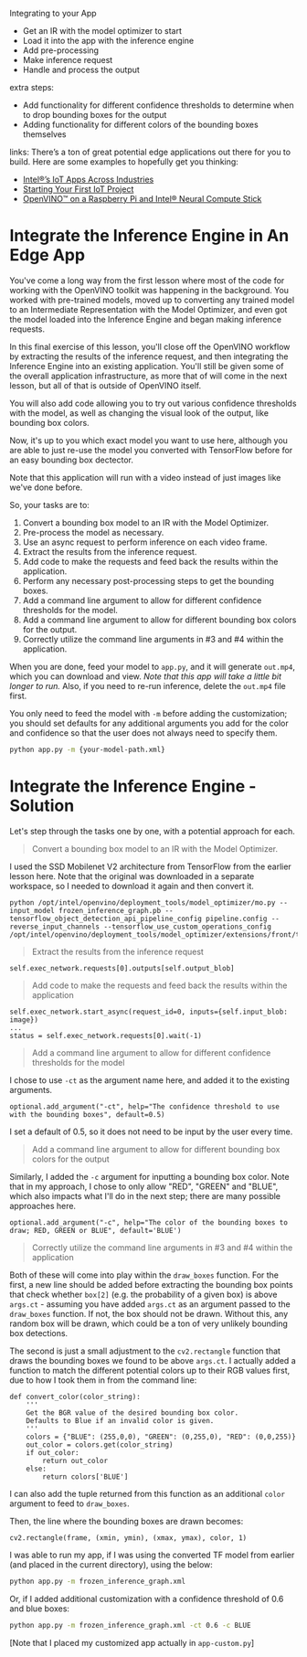 Integrating to your App
- Get an IR with the model optimizer to start
- Load it into the app with the inference engine
- Add pre-processing
- Make inference request
- Handle and process the output

extra steps:
- Add functionality for different confidence thresholds to determine when to drop bounding boxes for the output
- Adding functionality for different colors of the bounding boxes themselves

links:
There’s a ton of great potential edge applications out there for you to build. Here are some examples to hopefully get you thinking:

- [Intel®’s IoT Apps Across Industries](https://www.intel.com/content/www/us/en/internet-of-things/industry-solutions.html)
- [Starting Your First IoT Project](https://hackernoon.com/the-ultimate-guide-to-starting-your-first-iot-project-8b0644fbbe6d)
- [OpenVINO™ on a Raspberry Pi and Intel® Neural Compute Stick](https://www.pyimagesearch.com/2019/04/08/openvino-opencv-and-movidius-ncs-on-the-raspberry-pi/)

# Integrate the Inference Engine in An Edge App

You've come a long way from the first lesson where most of the code for working with
the OpenVINO toolkit was happening in the background. You worked with pre-trained models,
moved up to converting any trained model to an Intermediate Representation with the
Model Optimizer, and even got the model loaded into the Inference Engine and began making
inference requests.

In this final exercise of this lesson, you'll close off the OpenVINO workflow by extracting
the results of the inference request, and then integrating the Inference Engine into an existing
application. You'll still be given some of the overall application infrastructure, as more that of
will come in the next lesson, but all of that is outside of OpenVINO itself.

You will also add code allowing you to try out various confidence thresholds with the model,
as well as changing the visual look of the output, like bounding box colors.

Now, it's up to you which exact model you want to use here, although you are able to just
re-use the model you converted with TensorFlow before for an easy bounding box dectector.

Note that this application will run with a video instead of just images like we've done before.

So, your tasks are to:

1. Convert a bounding box model to an IR with the Model Optimizer.
2. Pre-process the model as necessary.
3. Use an async request to perform inference on each video frame.
4. Extract the results from the inference request.
5. Add code to make the requests and feed back the results within the application.
6. Perform any necessary post-processing steps to get the bounding boxes.
7. Add a command line argument to allow for different confidence thresholds for the model.
8. Add a command line argument to allow for different bounding box colors for the output.
9. Correctly utilize the command line arguments in #3 and #4 within the application.

When you are done, feed your model to `app.py`, and it will generate `out.mp4`, which you
can download and view. *Note that this app will take a little bit longer to run.* Also, if you need
to re-run inference, delete the `out.mp4` file first.

You only need to feed the model with `-m` before adding the customization; you should set
defaults for any additional arguments you add for the color and confidence so that the user
does not always need to specify them.

```bash
python app.py -m {your-model-path.xml}
```

# Integrate the Inference Engine - Solution

Let's step through the tasks one by one, with a potential approach for each.

> Convert a bounding box model to an IR with the Model Optimizer.

I used the SSD Mobilenet V2 architecture from TensorFlow from the earlier lesson here. Note
that the original was downloaded in a separate workspace, so I needed to download it again
and then convert it.

```
python /opt/intel/openvino/deployment_tools/model_optimizer/mo.py --input_model frozen_inference_graph.pb --tensorflow_object_detection_api_pipeline_config pipeline.config --reverse_input_channels --tensorflow_use_custom_operations_config /opt/intel/openvino/deployment_tools/model_optimizer/extensions/front/tf/ssd_v2_support.json
```

> Extract the results from the inference request

```
self.exec_network.requests[0].outputs[self.output_blob]
```

> Add code to make the requests and feed back the results within the application

```
self.exec_network.start_async(request_id=0, inputs={self.input_blob: image})
...
status = self.exec_network.requests[0].wait(-1)
```

> Add a command line argument to allow for different confidence thresholds for the model

I chose to use `-ct` as the argument name here, and added it to the existing arguments.

```
optional.add_argument("-ct", help="The confidence threshold to use with the bounding boxes", default=0.5)
```

I set a default of 0.5, so it does not need to be input by the user every time. 

> Add a command line argument to allow for different bounding box colors for the output

Similarly, I added the `-c` argument for inputting a bounding box color.
Note that in my approach, I chose to only allow "RED", "GREEN" and "BLUE", which also
impacts what I'll do in the next step; there are many possible approaches here.

```
optional.add_argument("-c", help="The color of the bounding boxes to draw; RED, GREEN or BLUE", default='BLUE')
```

> Correctly utilize the command line arguments in #3 and #4 within the application

Both of these will come into play within the `draw_boxes` function. For the first, a new line
should be added before extracting the bounding box points that check whether `box[2]`
(e.g. the probability of a given box) is above `args.ct` - assuming you have added 
`args.ct` as an argument passed to the `draw_boxes` function. If not, the box
should not be drawn. Without this, any random box will be drawn, which could be a ton of
very unlikely bounding box detections.

The second is just a small adjustment to the `cv2.rectangle` function that draws the 
bounding boxes we found to be above `args.ct`. I actually added a function to match
the different potential colors up to their RGB values first, due to how I took them in from the
command line:

```
def convert_color(color_string):
    '''
    Get the BGR value of the desired bounding box color.
    Defaults to Blue if an invalid color is given.
    '''
    colors = {"BLUE": (255,0,0), "GREEN": (0,255,0), "RED": (0,0,255)}
    out_color = colors.get(color_string)
    if out_color:
        return out_color
    else:
        return colors['BLUE']
```

I can also add the tuple returned from this function as an additional `color` argument to feed to
`draw_boxes`.

Then, the line where the bounding boxes are drawn becomes:

```
cv2.rectangle(frame, (xmin, ymin), (xmax, ymax), color, 1)
```

I was able to run my app, if I was using the converted TF model from earlier (and placed in the 
current directory), using the below:

```bash
python app.py -m frozen_inference_graph.xml
```

Or, if I added additional customization with a confidence threshold of 0.6 and blue boxes:

```bash
python app.py -m frozen_inference_graph.xml -ct 0.6 -c BLUE
```

[Note that I placed my customized app actually in `app-custom.py`]
